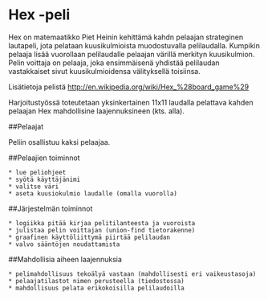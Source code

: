 # Hex -peli

Hex on matemaatikko Piet Heinin kehittämä kahdn pelaajan strateginen lautapeli, jota pelataan kuusikulmioista muodostuvalla pelilaudalla. Kumpikin pelaaja lisää vuorollaan pelilaudalle pelaajan värillä merkityn kuusikulmion. Pelin voittaja on pelaaja, joka ensimmäisenä yhdistää pelilaudan vastakkaiset sivut kuusikulmioidensa välityksellä  toisiinsa.  

Lisätietoja pelistä http://en.wikipedia.org/wiki/Hex_%28board_game%29

Harjoitustyössä toteutetaan yksinkertainen 11x11 laudalla pelattava kahden pelaajan Hex mahdollisine laajennuksineen (kts. alla).

##Pelaajat

Peliin osallistuu kaksi pelaajaa.

##Pelaajien toiminnot

	* lue peliohjeet
	* syötä käyttäjänimi
	* valitse väri
	* aseta kuusiokulmio laudalle (omalla vuorolla)

##Järjestelmän toiminnot

	* logiikka pitää kirjaa pelitilanteesta ja vuoroista
	* julistaa pelin voittajan (union-find tietorakenne)
	* graafinen käyttöliittymä piirtää pelilaudan
	* valvo sääntöjen noudattamista

##Mahdollisia aiheen laajennuksia

	* pelimahdollisuus tekoälyä vastaan (mahdollisesti eri vaikeustasoja)
	* pelaajatilastot nimen perusteella (tiedostossa)
	* mahdollisuus pelata erikokoisilla pelilaudoilla


